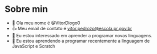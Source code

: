 # Sobre min
- 👋 Ola meu nome é @VitorDiogo0
- :+1: Meu email de contato é vitor.pedrozo@escola.pr.gov.br
- 🌱 Eu estou interessado em aprender a programar novas linguagens.
- 💞️ Eu estou aprendendo a programar recentemente a linguagem de JavaScript e Scratch


